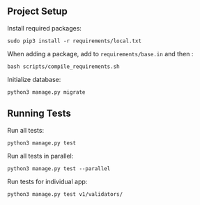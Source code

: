 ## Project Setup

Install required packages:
```shell script
sudo pip3 install -r requirements/local.txt
```

When adding a package, add to `requirements/base.in` and then :

```shell script
bash scripts/compile_requirements.sh
```

Initialize database:
```shell script
python3 manage.py migrate
```

## Running Tests

Run all tests:
```shell script
python3 manage.py test
```

Run all tests in parallel:
```shell script
python3 manage.py test --parallel
```

Run tests for individual app:
```shell script
python3 manage.py test v1/validators/
```
